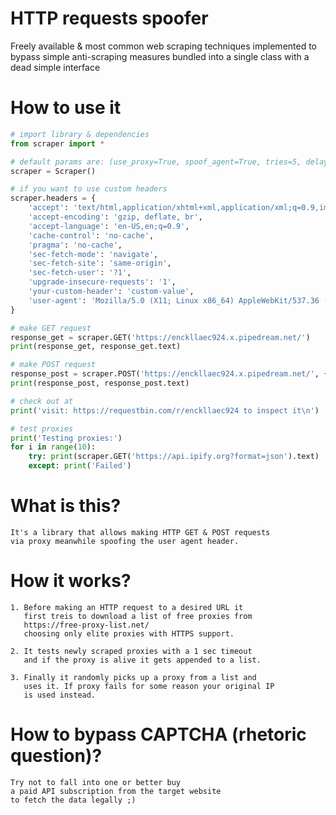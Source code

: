 # HTTP requests spoofer
Freely available & most common web scraping techniques implemented to bypass simple anti-scraping measures bundled into a single class with a dead simple interface

# How to use it
```python
# import library & dependencies
from scraper import *

# default params are: (use_proxy=True, spoof_agent=True, tries=5, delay=0)
scraper = Scraper()

# if you want to use custom headers
scraper.headers = {
    'accept': 'text/html,application/xhtml+xml,application/xml;q=0.9,image/webp,image/apng,*/*;q=0.8,application/signed-exchange;v=b3;q=0.9',
    'accept-encoding': 'gzip, deflate, br',
    'accept-language': 'en-US,en;q=0.9',
    'cache-control': 'no-cache',
    'pragma': 'no-cache',
    'sec-fetch-mode': 'navigate',
    'sec-fetch-site': 'same-origin',
    'sec-fetch-user': '?1',
    'upgrade-insecure-requests': '1',
    'your-custom-header': 'custom-value',
    'user-agent': 'Mozilla/5.0 (X11; Linux x86_64) AppleWebKit/537.36 (KHTML, like Gecko) Chrome/79.0.3945.130 Safari/537.36'
}

# make GET request
response_get = scraper.GET('https://enckllaec924.x.pipedream.net/')
print(response_get, response_get.text)

# make POST request
response_post = scraper.POST('https://enckllaec924.x.pipedream.net/', {'param1': 'val1', 'param2': 'val2'})
print(response_post, response_post.text)

# check out at
print('visit: https://requestbin.com/r/enckllaec924 to inspect it\n')

# test proxies
print('Testing proxies:')
for i in range(10):
    try: print(scraper.GET('https://api.ipify.org?format=json').text)
    except: print('Failed')
```

# What is this?
    It's a library that allows making HTTP GET & POST requests
    via proxy meanwhile spoofing the user agent header.

# How it works?
    1. Before making an HTTP request to a desired URL it
       first treis to download a list of free proxies from
       https://free-proxy-list.net/
       choosing only elite proxies with HTTPS support.

    2. It tests newly scraped proxies with a 1 sec timeout
       and if the proxy is alive it gets appended to a list.
    
    3. Finally it randomly picks up a proxy from a list and
       uses it. If proxy fails for some reason your original IP
       is used instead.

# How to bypass CAPTCHA (rhetoric question)?
    Try not to fall into one or better buy 
    a paid API subscription from the target website
    to fetch the data legally ;)



